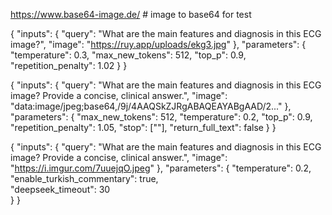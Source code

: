 https://www.base64-image.de/  # image to base64 for test

{
  "inputs": {
    "query": "What are the main features and diagnosis in this ECG image?",
    "image": "https://ruy.app/uploads/ekg3.jpg"
  },
  "parameters": {
    "temperature": 0.3,
    "max_new_tokens": 512,
    "top_p": 0.9,
    "repetition_penalty": 1.02
  }
}



  {
    "inputs": {
      "query": "What are the main features and diagnosis in this ECG image? Provide a concise, clinical answer.",
      "image": "data:image/jpeg;base64,/9j/4AAQSkZJRgABAQEAYABgAAD/2..."
    },
    "parameters": {
      "max_new_tokens": 512,
      "temperature": 0.2,
      "top_p": 0.9,
      "repetition_penalty": 1.05,
      "stop": ["</s>"],
      "return_full_text": false
    }
  }


  {
    "inputs": {
      "query": "What are the main features and diagnosis in this ECG image? Provide a concise, clinical answer.",
      "image": "https://i.imgur.com/7uuejqO.jpeg"
    },
    "parameters": {
      "temperature": 0.2,
      "enable_turkish_commentary": true,    
      "deepseek_timeout": 30               
    }
  }